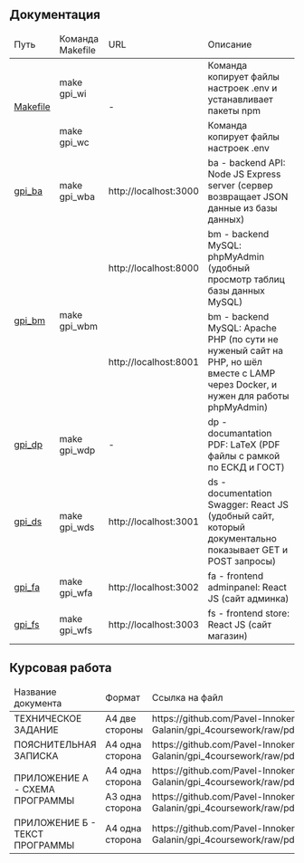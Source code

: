 ## Документация

<table>
    <thead>
        <tr>
            <td>Путь</td>
            <td>Команда Makefile</td>
            <td>URL</td>
            <td>Описание</td>
        </tr>
    </thead>
    <tbody>
        <tr>
            <td rowspan="2"><a href="Makefile">Makefile</a></td>
            <td>make gpi_wi</td>
            <td rowspan="2">-</td>
            <td>Команда копирует файлы настроек .env и устанавливает пакеты npm</td>
        </tr>
        <tr>
            <td>make gpi_wc</td>
            <td>Команда копирует файлы настроек .env</td>
        </tr>
        <tr>
            <td><a href="gpi_ba">gpi_ba</a></td>
            <td>make gpi_wba</td>
            <td>http://localhost:3000</td>
            <td>ba - backend API: Node JS Express server (сервер возвращает JSON данные из базы данных)</td>
        </tr>
        <tr>
            <td rowspan="2"><a href="gpi_bm">gpi_bm</a></td>
            <td rowspan="2">make gpi_wbm</td>
            <td>http://localhost:8000</td>
            <td>bm - backend MySQL: phpMyAdmin (удобный просмотр таблиц базы данных MySQL)</td>
        </tr>
        <tr>
            <td>http://localhost:8001</td>
            <td>bm - backend MySQL: Apache PHP (по сути не нуженый сайт на PHP, но шёл вместе с LAMP через Docker, и нужен для работы phpMyAdmin)</td>
        </tr>
        <tr>
            <td><a href="gpi_dp">gpi_dp</a></td>
            <td>make gpi_wdp</td>
            <td>-</td>
            <td>dp - documantation PDF: LaTeX (PDF файлы с рамкой по ЕСКД и ГОСТ)</td>
        </tr>
        <tr>
            <td><a href="gpi_ds">gpi_ds</a></td>
            <td>make gpi_wds</td>
            <td>http://localhost:3001</td>
            <td>ds - documentation Swagger: React JS (удобный сайт, который документально показывает GET и POST запросы)</td>
        </tr>
        <tr>
            <td><a href="gpi_fa">gpi_fa</a></td>
            <td>make gpi_wfa</td>
            <td>http://localhost:3002</td>
            <td>fa - frontend adminpanel: React JS (сайт админка)</td>
        </tr>
        <tr>
            <td><a href="gpi_fs">gpi_fs</a></td>
            <td>make gpi_wfs</td>
            <td>http://localhost:3003</td>
            <td>fs - frontend store: React JS (сайт магазин)</td>
        </tr>
    </tbody>
</table>

## Курсовая работа

<table>
    <thead>
        <tr>
            <td>Название документа</td>
            <td>Формат</td>
            <td>Ссылка на файл</td>
        </tr>
    </thead>
    <tbody>
        <tr>
            <td>ТЕХНИЧЕСКОЕ ЗАДАНИЕ</td>
            <td>А4 две стороны</td>
            <td>https://github.com/Pavel-Innokentevich-Galanin/gpi_4coursework/raw/pdf/gpi_4coursework_tz.pdf</td>
        </tr>
        <tr>
            <td>ПОЯСНИТЕЛЬНАЯ ЗАПИСКА</td>
            <td>А4 одна сторона</td>
            <td>https://github.com/Pavel-Innokentevich-Galanin/gpi_4coursework/raw/pdf/gpi_4coursework_pz.pdf</td>
        </tr>
        <tr>
            <td rowspan="2">ПРИЛОЖЕНИЕ А - СХЕМА ПРОГРАММЫ</td>
            <td>А4 одна сторона</td>
            <td>https://github.com/Pavel-Innokentevich-Galanin/gpi_4coursework/raw/pdf/gpi_4coursework_a.pdf</td>
        </tr>
        <tr>
            <td>А3 одна сторона</td>
            <td>https://github.com/Pavel-Innokentevich-Galanin/gpi_4coursework/raw/pdf/gpi_4coursework_a_programPlan.pdf</td>
        </tr>
        <tr>
            <td>ПРИЛОЖЕНИЕ Б - ТЕКСТ ПРОГРАММЫ</td>
            <td>А4 одна сторона</td>
            <td>https://github.com/Pavel-Innokentevich-Galanin/gpi_4coursework/raw/pdf/gpi_4coursework_b.pdf</td>
        </tr>
    </tbody>
</table>
